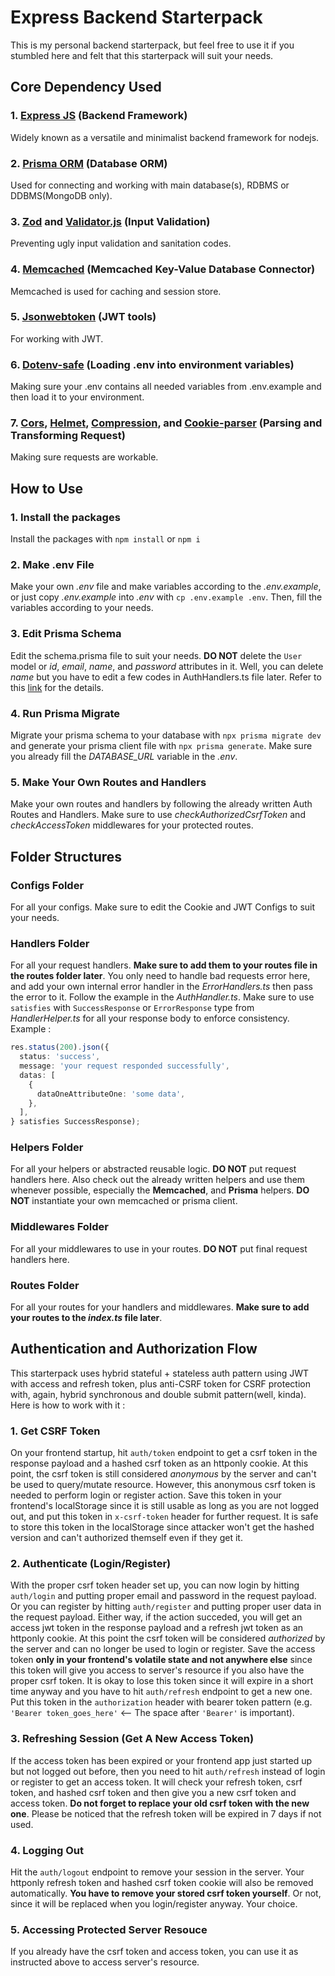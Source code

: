 # Express Backend Starterpack

This is my personal backend starterpack, but feel free to use it if you stumbled here and felt that this starterpack will suit your needs.

## Core Dependency Used

### 1. [Express JS][1] (Backend Framework)

Widely known as a versatile and minimalist backend framework for nodejs.

### 2. [Prisma ORM][2] (Database ORM)

Used for connecting and working with main database(s), RDBMS or DDBMS(MongoDB only).

### 3. [Zod][3] and [Validator.js][4] (Input Validation)

Preventing ugly input validation and sanitation codes.

### 4. [Memcached][5] (Memcached Key-Value Database Connector)

Memcached is used for caching and session store.

### 5. [Jsonwebtoken][6] (JWT tools)

For working with JWT.

### 6. [Dotenv-safe][7] (Loading .env into environment variables)

Making sure your .env contains all needed variables from .env.example and then load it to your environment.

### 7. [Cors][8], [Helmet][9], [Compression][10], and [Cookie-parser][11] (Parsing and Transforming Request)

Making sure requests are workable.

[1]: https://expressjs.com/
[2]: https://www.prisma.io/
[3]: https://zod.dev/
[4]: https://github.com/validatorjs/validator.js#readme
[5]: https://github.com/3rd-Eden/memcached#readme
[6]: https://github.com/auth0/node-jsonwebtoken#readme
[7]: https://github.com/rolodato/dotenv-safe#readme
[8]: https://github.com/expressjs/cors#readme
[9]: https://helmetjs.github.io/
[10]: https://github.com/expressjs/compression#readme
[11]: https://github.com/expressjs/cookie-parser#readme

## How to Use

### 1. Install the packages

Install the packages with `npm install` or `npm i`

### 2. Make .env File

Make your own _.env_ file and make variables according to the _.env.example_, or just copy _.env.example_ into _.env_ with `cp .env.example .env`. Then, fill the variables according to your needs.

### 3. Edit Prisma Schema

Edit the schema.prisma file to suit your needs. **DO NOT** delete the `User` model or _id_, _email_, _name_, and _password_ attributes in it. Well, you can delete _name_ but you have to edit a few codes in AuthHandlers.ts file later. Refer to this [link](https://www.prisma.io/docs/concepts/components/prisma-schema "Prisma's official docs for schema") for the details.

### 4. Run Prisma Migrate

Migrate your prisma schema to your database with `npx prisma migrate dev` and generate your prisma client file with `npx prisma generate`. Make sure you already fill the _DATABASE_URL_ variable in the _.env_.

### 5. Make Your Own Routes and Handlers

Make your own routes and handlers by following the already written Auth Routes and Handlers. Make sure to use _checkAuthorizedCsrfToken_ and _checkAccessToken_ middlewares for your protected routes.

## Folder Structures

### Configs Folder

For all your configs. Make sure to edit the Cookie and JWT Configs to suit your needs.

### Handlers Folder

For all your request handlers. **Make sure to add them to your routes file in the routes folder later**. You only need to handle bad requests error here, and add your own internal error handler in the _ErrorHandlers.ts_ then pass the error to it. Follow the example in the _AuthHandler.ts_. Make sure to use `satisfies` with `SuccessResponse` or `ErrorResponse` type from _HandlerHelper.ts_ for all your response body to enforce consistency. Example :

```typescript
res.status(200).json({
  status: 'success',
  message: 'your request responded successfully',
  datas: [
    {
      dataOneAttributeOne: 'some data',
    },
  ],
} satisfies SuccessResponse);
```

### Helpers Folder

For all your helpers or abstracted reusable logic. **DO NOT** put request handlers here. Also check out the already written helpers and use them whenever possible, especially the **Memcached**, and **Prisma** helpers. **DO NOT** instantiate your own memcached or prisma client.

### Middlewares Folder

For all your middlewares to use in your routes. **DO NOT** put final request handlers here.

### Routes Folder

For all your routes for your handlers and middlewares. **Make sure to add your routes to the _index.ts_ file later**.

## Authentication and Authorization Flow

This starterpack uses hybrid stateful + stateless auth pattern using JWT with access and refresh token, plus anti-CSRF token for CSRF protection with, again, hybrid synchronous and double submit pattern(well, kinda). Here is how to work with it :

### 1. Get CSRF Token

On your frontend startup, hit `auth/token` endpoint to get a csrf token in the response payload and a hashed csrf token as an httponly cookie. At this point, the csrf token is still considered _anonymous_ by the server and can't be used to query/mutate resource. However, this anonymous csrf token is needed to perform login or register action. Save this token in your frontend's localStorage since it is still usable as long as you are not logged out, and put this token in `x-csrf-token` header for further request. It is safe to store this token in the localStorage since attacker won't get the hashed version and can't authorized themself even if they get it.

### 2. Authenticate (Login/Register)

With the proper csrf token header set up, you can now login by hitting `auth/login` and putting proper email and password in the request payload. Or you can register by hitting `auth/register` and putting proper user data in the request payload. Either way, if the action succeded, you will get an access jwt token in the response payload and a refresh jwt token as an httponly cookie. At this point the csrf token will be considered _authorized_ by the server and can no longer be used to login or register. Save the access token **only in your frontend's volatile state and not anywhere else** since this token will give you access to server's resource if you also have the proper csrf token. It is okay to lose this token since it will expire in a short time anyway and you have to hit `auth/refresh` endpoint to get a new one. Put this token in the `authorization` header with bearer token pattern (e.g. `'Bearer token_goes_here'` <-- The space after `'Bearer'` is important).

### 3. Refreshing Session (Get A New Access Token)

If the access token has been expired or your frontend app just started up but not logged out before, then you need to hit `auth/refresh` instead of login or register to get an access token. It will check your refresh token, csrf token, and hashed csrf token and then give you a new csrf token and access token. **Do not forget to replace your old csrf token with the new one**. Please be noticed that the refresh token will be expired in 7 days if not used.

### 4. Logging Out

Hit the `auth/logout` endpoint to remove your session in the server. Your httponly refresh token and hashed csrf token cookie will also be removed automatically. **You have to remove your stored csrf token yourself**. Or not, since it will be replaced when you login/register anyway. Your choice.

### 5. Accessing Protected Server Resouce

If you already have the csrf token and access token, you can use it as instructed above to access server's resource.

